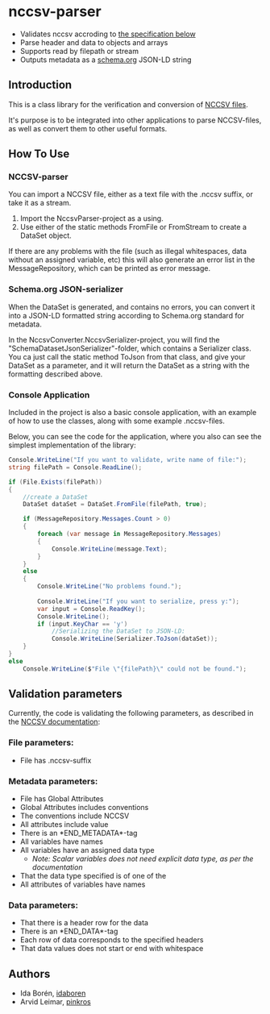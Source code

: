 # nccsv-parser

* Validates nccsv accroding to [the specification below](#validation-parameters)
* Parse header and data to objects and arrays
* Supports read by filepath or stream
* Outputs metadata as a [schema.org](https://schema.org) JSON-LD string

## Introduction

This is a class library for the verification and conversion of [NCCSV files](https://coastwatch.pfeg.noaa.gov/erddap/download/NCCSV.html).   

It's purpose is to be integrated into other applications to parse NCCSV-files, as well as convert them to other useful formats.  

## How To Use

### NCCSV-parser
You can import a NCCSV file, either as a text file with the .nccsv suffix, or take it as a stream.

1. Import the NccsvParser-project as a using.
2. Use either of the static methods FromFile or FromStream to create a DataSet object.

If there are any problems with the file (such as illegal whitespaces, data without an assigned variable, etc) this will also generate an error list in the MessageRepository, which can be printed as error message.


### Schema.org JSON-serializer
When the DataSet is generated, and contains no errors, you can convert it into a JSON-LD formatted string according to Schema.org standard for metadata.

In the NccsvConverter.NccsvSerializer-project, you will find the "SchemaDatasetJsonSerializer"-folder, which contains a Serializer class. 
You ca just call the static method ToJson from that class, and give your DataSet as a parameter, and it will return the DataSet as a string with the formatting described above.

### Console Application
Included in the project is also a basic console application, with an example of how to use the classes, along with some example .nccsv-files.

Below, you can see the code for the application, where you also can see the simplest implementation of the library:

```cs
Console.WriteLine("If you want to validate, write name of file:");
string filePath = Console.ReadLine();

if (File.Exists(filePath))
{
    //create a DataSet
    DataSet dataSet = DataSet.FromFile(filePath, true);

    if (MessageRepository.Messages.Count > 0)
    {
        foreach (var message in MessageRepository.Messages)
        {
            Console.WriteLine(message.Text);
        }
    }
    else
    {
        Console.WriteLine("No problems found.");
        
        Console.WriteLine("If you want to serialize, press y:");
        var input = Console.ReadKey();
        Console.WriteLine();
        if (input.KeyChar == 'y')
            //Serializing the DataSet to JSON-LD:
            Console.WriteLine(Serializer.ToJson(dataSet));
    }
}
else
    Console.WriteLine($"File \"{filePath}\" could not be found.");

```
## Validation parameters
Currently, the code is validating the following parameters, as described in the [NCCSV documentation](https://coastwatch.pfeg.noaa.gov/erddap/download/NCCSV.html):

### File parameters:
* File has .nccsv-suffix

### Metadata parameters:
* File has Global Attributes
* Global Attributes includes conventions
* The conventions include NCCSV 
* All attributes include value
* There is an \*END_METADATA\*-tag
* All variables have names
* All variables have an assigned data type
  * *Note: Scalar variables does not need explicit data type, as per the documentation*
* That the data type specified is of one of the 
* All attributes of variables have names

### Data parameters:
* That there is a header row for the data
* There is an \*END_DATA\*-tag
* Each row of data corresponds to the specified headers
* That data values does not start or end with whitespace

## Authors
* Ida Borén, [idaboren](https://github.com/idaboren)
* Arvid Leimar, [pinkros](https://github.com/pinkros)
